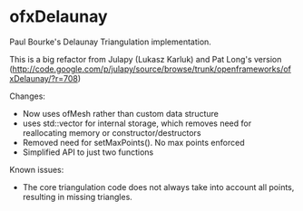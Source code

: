 # ofxDelaunay

Paul Bourke's Delaunay Triangulation implementation.

This is a big refactor from Julapy (Lukasz Karluk) and Pat Long's version (http://code.google.com/p/julapy/source/browse/trunk/openframeworks/ofxDelaunay/?r=708) 

Changes:
* Now uses ofMesh rather than custom data structure
* uses std::vector for internal storage, which removes need for reallocating memory or constructor/destructors
* Removed need for setMaxPoints(). No max points enforced
* Simplified API to just two functions

Known issues:
* The core triangulation code does not always take into account all points, resulting in missing triangles.